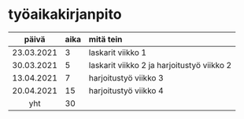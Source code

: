 # työaikakirjanpito

| päivä | aika | mitä tein  |
| :----:|:-----| :-----|
| 23.03.2021 | 3 | laskarit viikko 1 |
| 30.03.2021 | 5 | laskarit viikko 2 ja harjoitustyö viikko 2 |
| 13.04.2021 | 7 | harjoitustyö viikko 3 |
| 20.04.2021 | 15 | harjoitustyö viikko 4 |
| yht   | 30   | | 
